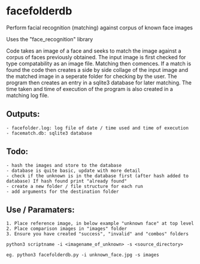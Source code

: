 # facefolderdb

Perform facial recognition (matching) against corpus of known face images

Uses the "face_recognition" library

Code takes an image of a face and seeks to match the image against a corpus
of faces previously obtained. The input image is first checked for type
compatability as an image file.  Matching then comences. If a match is found
the code then creates a side by side collage of the input image and the
matched image in a seperate folder for checking by the user. The program then creates an entry
in a sqlite3 database for later matching.  The time taken and time of execution
of the program is also created in a matching log file.


## Outputs: 
    - facefolder.log: log file of date / time used and time of execution 
    - facematch.db: sqlite3 database 


## Todo:   
    - hash the images and store to the database 
    - database is quite basic, update with more detail
    - check if the unknown is in the database first (after hash added to database) If hash found print "already found"
    - create a new folder / file structure for each run 
    - add arguments for the destination folder 


## Use / Paramaters:
    1. Place reference image, in below example "unknown face" at top level
    2. Place comparison images in "images" folder  
    3. Ensure you have created "success", "invalid" and "combos" folders 
    
    python3 scriptname -i <imagename_of_unknown> -s <source_directory>
    
    eg. python3 facefolderdb.py -i unknown_face.jpg -s images
